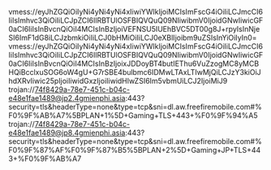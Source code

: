 vmess://eyJhZGQiOiIyNi4yNi4yNi4xIiwiYWlkIjoiMCIsImFscG4iOiIiLCJmcCI6IiIsImhvc3QiOiIiLCJpZCI6IlRBTUlOSFBIQVQuQ09NIiwibmV0IjoidGNwIiwicGF0aCI6IiIsInBvcnQiOiI4MCIsInBzIjoiVEFNSU5IUEhBVC5DT00g8J+rpyIsInNjeSI6ImF1dG8iLCJzbmkiOiIiLCJ0bHMiOiIiLCJ0eXBlIjoibm9uZSIsInYiOiIyIn0=
vmess://eyJhZGQiOiIyNi4yNi4yNi4xIiwiYWlkIjoiMCIsImFscG4iOiIiLCJmcCI6IiIsImhvc3QiOiIiLCJpZCI6IlRBTUlOSFBIQVQuQ09NIiwibmV0IjoidGNwIiwicGF0aCI6IiIsInBvcnQiOiI4MCIsInBzIjoixJDDoyBT4butIEThu6VuZzogMC8yMCBHQiBcclxuSOG6oW4gU+G7rSBE4bulbmc6IDMwLTAxLTIwMjQiLCJzY3kiOiJhdXRvIiwic25pIjoiIiwidGxzIjoiIiwidHlwZSI6Im5vbmUiLCJ2IjoiMiJ9
trojan://74f8429a-78e7-451c-b04c-e48e1fae1489@jp2.4gmienphi.asia:443?security=tls&headerType=none&type=tcp&sni=dl.aw.freefiremobile.com#%F0%9F%AB%A7%5BPLAN+1%5D+Gaming+TLS+443+%F0%9F%94%A5
trojan://74f8429a-78e7-451c-b04c-e48e1fae1489@jp8.4gmienphi.asia:443?security=tls&headerType=none&type=tcp&sni=dl.aw.freefiremobile.com#%F0%9F%87%AF%F0%9F%87%B5%5BPLAN+2%5D+Gaming+JP+TLS+443+%F0%9F%AB%A7
